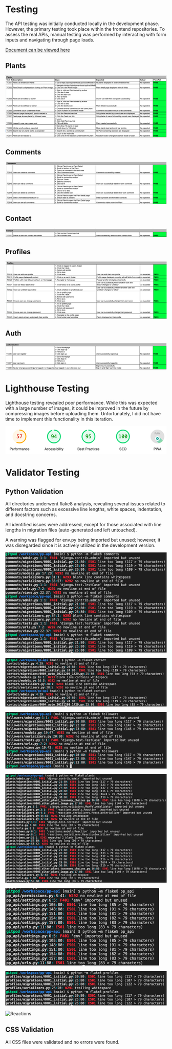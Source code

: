 # Testing

The API testing was initially conducted locally in the development phase. However, the primary testing took place within the frontend repositories. To assess the real APIs, manual testing was performed by interacting with form inputs and navigating through page loads.

[Document can be viewed here](https://docs.google.com/spreadsheets/d/1Avdya5IaWtNDT0rXZPDBBcYJwow3CueCoUn-AFmWIbU/edit#gid=0)

## Plants

![Posts](https://github.com/AlessandroRossi87/pp-api/blob/main/readmefiles/plantstests.png)

## Comments

![Comments](https://github.com/AlessandroRossi87/pp-api/blob/main/readmefiles/commentstests.png)

## Contact

![Contact](https://github.com/AlessandroRossi87/pp-api/blob/main/readmefiles/contacttests.png)

## Profiles

![Profiles](https://github.com/AlessandroRossi87/pp-api/blob/main/readmefiles/profiletests.png)

## Auth

![Auth](https://github.com/AlessandroRossi87/pp-api/blob/main/readmefiles/authtests.png)

# Lighthouse Testing

Lighthouse testing revealed poor performance. While this was expected with a large number of images, it could be improved in the future by compressing images before uploading them. Unfortunately, I did not have time to implement this functionality in this iteration.

![Lighthouse](https://github.com/AlessandroRossi87/pp-api/blob/main/readmefiles/lighthouse.png)

# Validator Testing

## Python Validation

All directories underwent flake8 analysis, revealing several issues related to different factors such as excessive line lengths, white spaces, indentation, and docstring concerns.

All identified issues were addressed, except for those associated with line lengths in migration files (auto-generated and left untouched).

A warning was flagged for env.py being imported but unused; however, it was disregarded since it is actively utilized in the development version.

![Comments](https://github.com/AlessandroRossi87/pp-api/blob/main/readmefiles/testcomments.png)

![Contact](https://github.com/AlessandroRossi87/pp-api/blob/main/readmefiles/testcontact.png)

![Followers](https://github.com/AlessandroRossi87/pp-api/blob/main/readmefiles/testfollowers.png)

![Plants](https://github.com/AlessandroRossi87/pp-api/blob/main/readmefiles/testplants.png)

![pp-api](https://github.com/AlessandroRossi87/pp-api/blob/main/readmefiles/testppapi.png)

![Profiles](https://github.com/AlessandroRossi87/pp-api/blob/main/readmefiles/testprofiles.png)

![Reactions](xhttps://github.com/AlessandroRossi87/pp-api/blob/main/readmefiles/testreactions.pngxxxxx)

## CSS Validation

All CSS files were validated and no errors were found.

